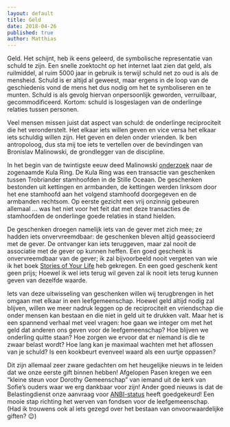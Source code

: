 ```yaml
---
layout: default
title: Geld
date: 2018-04-26
published: true
author: Matthias
---
```

Geld. Het schijnt, heb ik eens geleerd, de symbolische representatie van schuld
te zijn. Een snelle zoektocht op het internet laat zien dat geld, als
ruilmiddel, al ruim 5000 jaar in gebruik is terwijl schuld net zo oud is als de
mensheid. Schuld is er altijd al geweest, maar ergens in de loop van de
geschiedenis vond de mens het dus nodig om het te symboliseren en te munten.
Schuld is als gevolg hiervan onpersoonlijk geworden, verruilbaar,
gecommodificeerd. Kortom: schuld is losgeslagen van de onderlinge relaties
tussen personen.

Veel mensen missen juist dat aspect van schuld: de onderlinge reciprociteit die
het veronderstelt. Het elkaar iets willen geven en vice versa het elkaar iets
schuldig willen zijn. Het geven en delen onder vrienden. Ik ben antropoloog,
dus sta mij toe iets te vertellen over de bevindingen van Bronislav Malinowski,
de grondlegger van de discipline. 

In het begin van de twintigste eeuw deed Malinowski
[onderzoek](http://acdigitalpedagogy.org/mpelzel/kula-ocr.pdf) naar de
zogenaamde Kula Ring. De Kula Ring was een transactie van geschenken tussen
Trobriander stamhoofden in de Stille Oceaan. De geschenken bestonden uit
kettingen en armbanden, de kettingen werden linksom door het ene stamhoofd aan
het volgend stamhoofd doorgegeven en de armbanden rechtsom. Op eerste gezicht
een vrij onzinnig gebeuren allemaal ... was het niet voor het feit dat met deze
transacties de stamhoofden de onderlinge goede relaties in stand hielden. 

De geschenken droegen namelijk iets van de gever met zich mee; ze hadden iets
onvervreemdbaar: de geschenken bleven altijd geassocieerd met de gever. De
ontvanger kan iets teruggeven, maar zal nooit de associatie met de gever op
kunnen heffen. Een goed geschenk is onvervreemdbaar van de gever; ik zal
bijvoorbeeld nooit vergeten van wie ik het boek
[Stories of Your Life](https://www.goodreads.com/book/show/223380.Stories_of_Your_Life_and_Others)
heb gekregen. En een goed geschenk kent geen prijs; Hoewel ik wel iets terug
wil geven zal ik nooit iets terug kunnen geven van dezelfde waarde.

Iets van deze uitwisseling van geschenken willen wij terugbrengen in het omgaan
met elkaar in een leefgemeenschap. Hoewel geld altijd nodig zal blijven, willen
we meer nadruk leggen op de reciprociteit en vriendschap die onder mensen kan
bestaan en die niet in geld uit te drukken valt. Maar het is een spannend
verhaal met veel vragen: hoe gaan we integer om met het geld dat anderen ons
geven voor de leefgemeenschap? Hoe blijven we onderling quitte staan? Hoe
zorgen we ervoor dat er niemand is die te zwaar belast wordt? Hoe lang kan je
maximaal wachten met het aflossen van je schuld? Is een kookbeurt evenveel
waard als een uurtje oppassen? 

Dit zijn allemaal zeer zware gedachten om het heugelijke nieuws in te leiden
dat we onze eerste gift binnen hebben! Afgelopen Pasen kregen we een “kleine
steun voor Dorothy Gemeenschap” van iemand uit de kerk van Sofie’s ouders waar
we erg dankbaar voor zijn! Ander goed nieuws is dat de Belastingdienst onze
aanvraag voor [ANBI-status](/anbi/) heeft goedgekeurd! Een mooie stap richting
het werven van fondsen voor de leefgemeenschap. (Had ik trouwens ook al iets
gezegd over het bestaan van onvoorwaardelijke giften? 😉)

